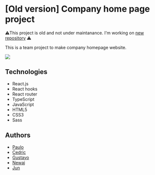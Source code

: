 # [Old version] Company home page project
⚠️This project is old and not under maintanance. I'm working on [new repository](https://github.com/WMAD-react/brickhouse) ⚠️  

This is a team project to make company homepage website.  


<img src="https://user-images.githubusercontent.com/43656115/70483555-ba89c480-1a9d-11ea-9b1f-dacb0fdd5e1b.png" />

<br/>

## Technologies
- React.js
- React hooks
- React router
- TypeScript
- JavaScript
- HTML5
- CSS3
- Sass

## Authors
- [Paulo](https://github.com/PauloViga22)
- [Cedric](https://github.com/Cediba)
- [Gustavo](https://github.com/Guntzel00)
- [Newaj](https://github.com/NewajAhmed)
- [Jun](https://github.com/eastend-street)
